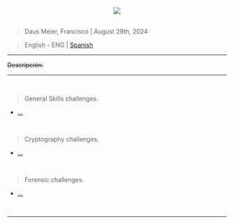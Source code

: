 <div align="center"> <img src="../resources/images/ctf_write-ups/PicoCTF_banner/PicoCTF_main_banner"> </div>

<br>

> Daus Meier, Francisco | August 29th, 2024

> <p> <span> English - ENG </span> | <a href=https://github.com/frandausmeier/CTF_Write-Ups/PicoCTF/README.md> Spanish <a/> </p>

-----

~~Descripción.~~

-----

<br>

> General Skills challenges.
* [...]()

<br>

> Cryptography challenges.
* [...]()

<br>

> Forensic challenges.
* [...]()

<br>

-----
